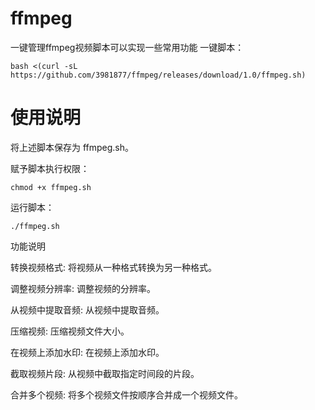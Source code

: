 # ffmpeg
一键管理ffmpeg视频脚本可以实现一些常用功能
一键脚本：
```
bash <(curl -sL https://github.com/3981877/ffmpeg/releases/download/1.0/ffmpeg.sh)

```

# 使用说明


将上述脚本保存为 ffmpeg.sh。

赋予脚本执行权限：
```
chmod +x ffmpeg.sh
```
运行脚本：
```
./ffmpeg.sh
```
功能说明





转换视频格式: 将视频从一种格式转换为另一种格式。



调整视频分辨率: 调整视频的分辨率。



从视频中提取音频: 从视频中提取音频。



压缩视频: 压缩视频文件大小。



在视频上添加水印: 在视频上添加水印。



截取视频片段: 从视频中截取指定时间段的片段。



合并多个视频: 将多个视频文件按顺序合并成一个视频文件。
